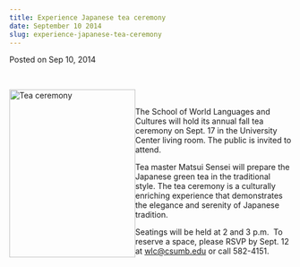 ```yaml
---
title: Experience Japanese tea ceremony
date: September 10 2014
slug: experience-japanese-tea-ceremony
---
```





<span class="date">Posted on Sep 10, 2014    </span>
<p>&#xA0;</p>
<p><img alt="Tea ceremony" src="http://news.csumb.edu/sites/default/files/65/attachments/news/images/tea_ceremony.jpg" style="float:left; width:225px; height:300px"/></p>
<p>&#xA0;</p>
<p>The School of World Languages and Cultures will hold its annual
fall tea ceremony on Sept. 17 in the University Center living room.
The public is invited to attend.</p>
<p>Tea master Matsui Sensei will prepare the Japanese green tea in
the traditional style. The tea ceremony is a culturally enriching
experience that demonstrates the elegance and serenity of Japanese
tradition.</p>
<p>Seatings will be held at 2 and 3 p.m. &#xA0;To reserve a space,
please RSVP by Sept. 12 at <a href="mailto:wlc@csumb.edu">wlc@csumb.edu</a> or call 582-4151.</p>
<p>&#xA0;</p>
<p><br>
&#xA0;</br></p>





